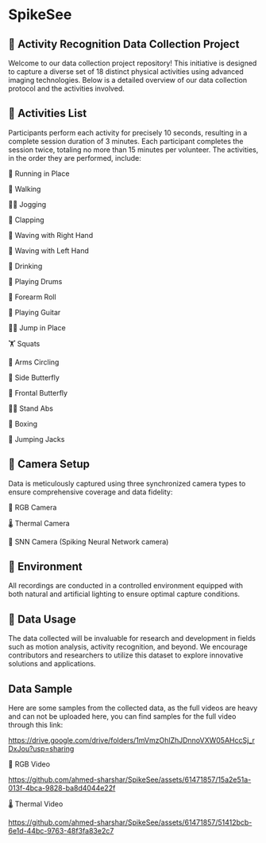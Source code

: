 
# SpikeSee

## 🚀 Activity Recognition Data Collection Project

Welcome to our data collection project repository! This initiative is designed to capture a diverse set of 18 distinct physical activities using advanced imaging technologies. Below is a detailed overview of our data collection protocol and the activities involved.

## 🎯 Activities List

Participants perform each activity for precisely 10 seconds, resulting in a complete session duration of 3 minutes. Each participant completes the session twice, totaling no more than 15 minutes per volunteer. The activities, in the order they are performed, include:

🏃 Running in Place

🚶 Walking

🏃‍♂️ Jogging

👏 Clapping

👋 Waving with Right Hand

🤚 Waving with Left Hand

🍹 Drinking

🥁 Playing Drums

💪 Forearm Roll

🎸 Playing Guitar

🏋️‍♂️ Jump in Place

🏋️ Squats

🔄 Arms Circling

🦋 Side Butterfly

🦋 Frontal Butterfly

🚶‍♂️ Stand Abs

🥊 Boxing

🤸 Jumping Jacks

## 📸 Camera Setup

Data is meticulously captured using three synchronized camera types to ensure comprehensive coverage and data fidelity:

🎥 RGB Camera

🌡️ Thermal Camera

🤖 SNN Camera (Spiking Neural Network camera)

## 🏢 Environment

All recordings are conducted in a controlled environment equipped with both natural and artificial lighting to ensure optimal capture conditions.

## 🔄 Data Usage

The data collected will be invaluable for research and development in fields such as motion analysis, activity recognition, and beyond. We encourage contributors and researchers to utilize this dataset to explore innovative solutions and applications.

## Data Sample
Here are some samples from the collected data, as the full videos are heavy and can not be uploaded here, you can find samples for the full video through this link:

https://drive.google.com/drive/folders/1mVmzOhlZhJDnnoVXW05AHccSj_rDxJou?usp=sharing


🎥 RGB Video


https://github.com/ahmed-sharshar/SpikeSee/assets/61471857/15a2e51a-013f-4bca-9828-ba8d4044e22f



🌡️ Thermal Video

https://github.com/ahmed-sharshar/SpikeSee/assets/61471857/51412bcb-6e1d-44bc-9763-48f3fa83e2c7







